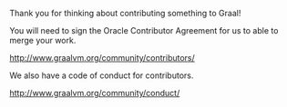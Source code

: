 Thank you for thinking about contributing something to Graal!

You will need to sign the Oracle Contributor Agreement for us to able to merge
your work.

http://www.graalvm.org/community/contributors/

We also have a code of conduct for contributors.

http://www.graalvm.org/community/conduct/

